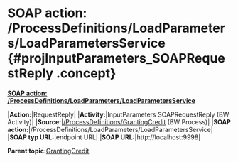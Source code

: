 # SOAP action: /ProcessDefinitions/LoadParameters/LoadParametersService {#projInputParameters_SOAPRequestReply .concept}

**[SOAP action: /ProcessDefinitions/LoadParameters/LoadParametersService](../msgs/dest_Id119.md)**

|**Action:**|RequestReply|
|**Activity:**|InputParameters SOAPRequestReply \(BW Activity\)|
|**Source:**|[/ProcessDefinitions/GrantingCredit](../../../projects/GrantingCredit/ProcessDefinitions/GrantingCredit.process.md) \(BW Process\)|
|**SOAP action:**|/ProcessDefinitions/LoadParameters/LoadParametersService|
|**SOAP typ URL:**|endpoint URL|
|**SOAP URL:**|http://localhost:9998|

**Parent topic:**[GrantingCredit](../../../../../../modules/demo_Enterprise/dita/crossref/dest/projs/GrantingCredit.md)


